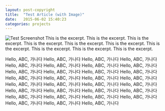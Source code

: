 ```yaml
---
layout: post-copyright
title:  "Test Article (with Image)"
date:   2015-06-02 15:40:23
categories: projects 
---
```


![Test Screenshot](/assets/testimg.gif)
This is the excerpt. This is the excerpt. This is the excerpt. This is the excerpt. This is the excerpt. This is the excerpt. This is the excerpt. This is the excerpt. This is the excerpt. This is the excerpt.

<!-- more -->

Hello, ABC, 가나다 Hello, ABC, 가나다 Hello, ABC, 가나다 Hello, ABC, 가나다 Hello, ABC, 가나다 Hello, ABC, 가나다 Hello, ABC, 가나다 Hello, ABC, 가나다 Hello, ABC, 가나다 Hello, ABC, 가나다 Hello, ABC, 가나다 Hello, ABC, 가나다 Hello, ABC, 가나다 Hello, ABC, 가나다 Hello, ABC, 가나다 Hello, ABC, 가나다 Hello, ABC, 가나다 Hello, ABC, 가나다 Hello, ABC, 가나다 Hello, ABC, 가나다 Hello, ABC, 가나다 Hello, ABC, 가나다 Hello, ABC, 가나다 Hello, ABC, 가나다 Hello, ABC, 가나다 Hello, ABC, 가나다 Hello, ABC, 가나다 Hello, ABC, 가나다 Hello, ABC, 가나다 Hello, ABC, 가나다 Hello, ABC, 가나다 
